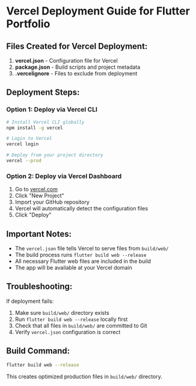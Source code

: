 # Vercel Deployment Guide for Flutter Portfolio

## Files Created for Vercel Deployment:

1. **vercel.json** - Configuration file for Vercel
2. **package.json** - Build scripts and project metadata
3. **.vercelignore** - Files to exclude from deployment

## Deployment Steps:

### Option 1: Deploy via Vercel CLI

```bash
# Install Vercel CLI globally
npm install -g vercel

# Login to Vercel
vercel login

# Deploy from your project directory
vercel --prod
```

### Option 2: Deploy via Vercel Dashboard

1. Go to [vercel.com](https://vercel.com)
2. Click "New Project"
3. Import your GitHub repository
4. Vercel will automatically detect the configuration files
5. Click "Deploy"

## Important Notes:

- The `vercel.json` file tells Vercel to serve files from `build/web/`
- The build process runs `flutter build web --release`
- All necessary Flutter web files are included in the build
- The app will be available at your Vercel domain

## Troubleshooting:

If deployment fails:

1. Make sure `build/web/` directory exists
2. Run `flutter build web --release` locally first
3. Check that all files in `build/web/` are committed to Git
4. Verify `vercel.json` configuration is correct

## Build Command:

```bash
flutter build web --release
```

This creates optimized production files in `build/web/` directory.

